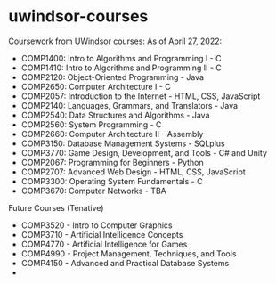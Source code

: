 # uwindsor-courses
Coursework from UWindsor courses:
As of April 27, 2022:
* COMP1400: Intro to Algorithms and Programming I - C 
* COMP1410: Intro to Algorithms and Programming II - C
* COMP2120: Object-Oriented Programming - Java
* COMP2650: Computer Architecture I - C 
* COMP2057: Introduction to the Internet - HTML, CSS, JavaScript
* COMP2140: Languages, Grammars, and Translators - Java
* COMP2540: Data Structures and Algorithms - Java
* COMP2560: System Programming - C
* COMP2660: Computer Architecture II - Assembly
* COMP3150: Database Management Systems - SQLplus
* COMP3770: Game Design, Development, and Tools - C# and Unity
* COMP2067: Programming for Beginners - Python
* COMP2707: Advanced Web Design - HTML, CSS, JavaScript
* COMP3300: Operating System Fundamentals - C
* COMP3670: Computer Networks - TBA

Future Courses (Tenative)
* COMP3520 - Intro to Computer Graphics
* COMP3710 - Artificial Intelligence Concepts
* COMP4770 - Artificial Intelligence for Games
* COMP4990 - Project Management, Techniques, and Tools
* COMP4150 - Advanced and Practical Database Systems
* 
